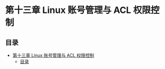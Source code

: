 # 第十三章 Linux 账号管理与 ACL 权限控制

## 目录

- [第十三章 Linux 账号管理与 ACL 权限控制](#第十三章-linux-账号管理与-acl-权限控制)
  - [目录](#目录)
